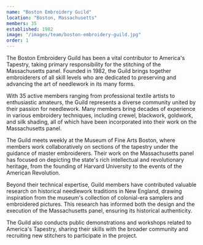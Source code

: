 ```yaml
---
name: "Boston Embroidery Guild"
location: "Boston, Massachusetts"
members: 35
established: 1982
image: "/images/team/boston-embroidery-guild.jpg"
order: 1
---
```


The Boston Embroidery Guild has been a vital contributor to America's Tapestry, taking primary responsibility for the stitching of the Massachusetts panel. Founded in 1982, the Guild brings together embroiderers of all skill levels who are dedicated to preserving and advancing the art of needlework in its many forms.

With 35 active members ranging from professional textile artists to enthusiastic amateurs, the Guild represents a diverse community united by their passion for needlework. Many members bring decades of experience in various embroidery techniques, including crewel, blackwork, goldwork, and silk shading, all of which have been incorporated into their work on the Massachusetts panel.

The Guild meets weekly at the Museum of Fine Arts Boston, where members work collaboratively on sections of the tapestry under the guidance of master embroiderers. Their work on the Massachusetts panel has focused on depicting the state's rich intellectual and revolutionary heritage, from the founding of Harvard University to the events of the American Revolution.

Beyond their technical expertise, Guild members have contributed valuable research on historical needlework traditions in New England, drawing inspiration from the museum's collection of colonial-era samplers and embroidered pictures. This research has informed both the design and the execution of the Massachusetts panel, ensuring its historical authenticity.

The Guild also conducts public demonstrations and workshops related to America's Tapestry, sharing their skills with the broader community and recruiting new stitchers to participate in the project.

